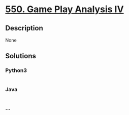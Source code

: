 # [550. Game Play Analysis IV](https://leetcode.com/problems/game-play-analysis-iv)

## Description
None


## Solutions


### Python3

```python

```

### Java

```java

```

### ...
```

```
